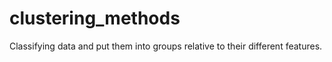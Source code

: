 # clustering_methods
Classifying data and put them into groups relative to their different features.
